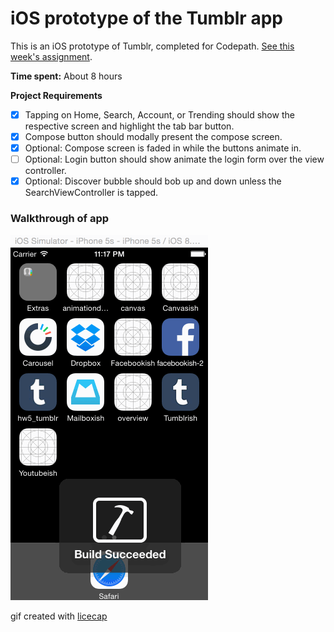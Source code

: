# iOS prototype of the Tumblr app

This is an iOS prototype of Tumblr, completed for Codepath. [See this week's assignment](http://courses.codepath.com/courses/ios_for_designers/week/5#!assignment).

__Time spent:__ About 8 hours

__Project Requirements__

* [x] Tapping on Home, Search, Account, or Trending should show the respective screen and highlight the tab bar button.
* [x] Compose button should modally present the compose screen.
* [x] Optional: Compose screen is faded in while the buttons animate in.
* [ ] Optional: Login button should show animate the login form over the view controller.
* [x] Optional: Discover bubble should bob up and down unless the SearchViewController is tapped.

### Walkthrough of app
<img src = "walkthrough/tumblrish-walkthrough.gif">

gif created with [licecap](http://www.cockos.com/licecap)
